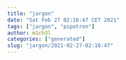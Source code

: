 ```yaml
---
title: "jargon"
date: "Sat Feb 27 02:16:47 CET 2021"
tags: ["jargon", "pipotron"]
author: m1ch3l
categories: ["generated"]
slug: "jargon/2021-02-27-02:16:47"
---
```




